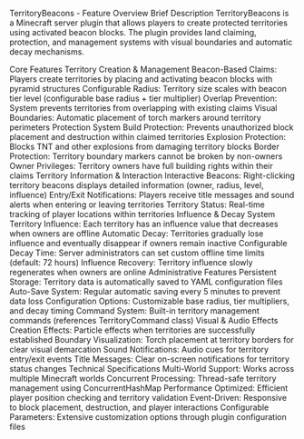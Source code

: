 
TerritoryBeacons - Feature Overview
Brief Description
TerritoryBeacons is a Minecraft server plugin that allows players to create protected territories using activated beacon blocks. The plugin provides land claiming, protection, and management systems with visual boundaries and automatic decay mechanisms.


Core Features
Territory Creation & Management
Beacon-Based Claims: Players create territories by placing and activating beacon blocks with pyramid structures
Configurable Radius: Territory size scales with beacon tier level (configurable base radius + tier multiplier)
Overlap Prevention: System prevents territories from overlapping with existing claims
Visual Boundaries: Automatic placement of torch markers around territory perimeters
Protection System
Build Protection: Prevents unauthorized block placement and destruction within claimed territories
Explosion Protection: Blocks TNT and other explosions from damaging territory blocks
Border Protection: Territory boundary markers cannot be broken by non-owners
Owner Privileges: Territory owners have full building rights within their claims
Territory Information & Interaction
Interactive Beacons: Right-clicking territory beacons displays detailed information (owner, radius, level, influence)
Entry/Exit Notifications: Players receive title messages and sound alerts when entering or leaving territories
Territory Status: Real-time tracking of player locations within territories
Influence & Decay System
Territory Influence: Each territory has an influence value that decreases when owners are offline
Automatic Decay: Territories gradually lose influence and eventually disappear if owners remain inactive
Configurable Decay Time: Server administrators can set custom offline time limits (default: 72 hours)
Influence Recovery: Territory influence slowly regenerates when owners are online
Administrative Features
Persistent Storage: Territory data is automatically saved to YAML configuration files
Auto-Save System: Regular automatic saving every 5 minutes to prevent data loss
Configuration Options: Customizable base radius, tier multipliers, and decay timing
Command System: Built-in territory management commands (references TerritoryCommand class)
Visual & Audio Effects
Creation Effects: Particle effects when territories are successfully established
Boundary Visualization: Torch placement at territory borders for clear visual demarcation
Sound Notifications: Audio cues for territory entry/exit events
Title Messages: Clear on-screen notifications for territory status changes
Technical Specifications
Multi-World Support: Works across multiple Minecraft worlds
Concurrent Processing: Thread-safe territory management using ConcurrentHashMap
Performance Optimized: Efficient player position checking and territory validation
Event-Driven: Responsive to block placement, destruction, and player interactions
Configurable Parameters: Extensive customization options through plugin configuration files

